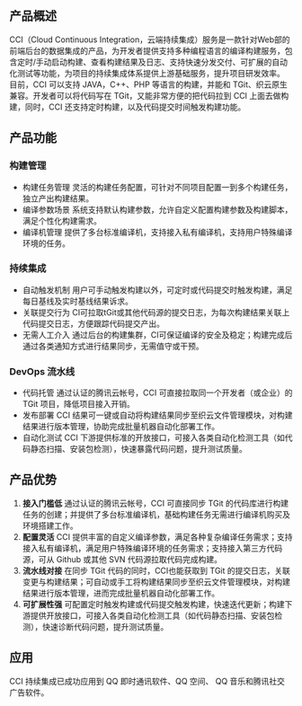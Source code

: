 ## 产品概述
CCI（Cloud Continuous Integration，云端持续集成）服务是一款针对Web部的前端后台的数据集成的产品，为开发者提供支持多种编程语言的编译构建服务，包含定时/手动启动构建、查看构建结果及日志、支持快速分发交付、可扩展的自动化测试等功能，为项目的持续集成体系提供上游基础服务，提升项目研发效率。
目前，CCI 可以支持 JAVA，C++、PHP 等语言的构建，并能和 TGit、织云原生兼容。开发者可以将代码写在 TGit，又能非常方便的把代码拉到 CCI 上面去做构建，同时，CCI 还支持定时构建，以及代码提交时间触发构建功能。
## 产品功能
### 构建管理
- 构建任务管理
灵活的构建任务配置，可针对不同项目配置一到多个构建任务，独立产出构建结果。
- 编译参数场景
系统支持默认构建参数，允许自定义配置构建参数及构建脚本，满足个性化构建需求。
- 编译机管理
提供了多台标准编译机，支持接入私有编译机，支持用户特殊编译环境的任务。

### 持续集成
- 自动触发机制
用户可手动触发构建以外，可定时或代码提交时触发构建，满足每日基线及实时基线结果诉求。
- 关联提交行为
CI可拉取tGit或其他代码源的提交日志，为每次构建结果关联上代码提交日志，方便跟踪代码提交产出。
- 无需人工介入
通过后台的构建集群，CI可保证编译的安全及稳定；构建完成后通过各类通知方式进行结果同步，无需值守或干预。

### DevOps 流水线
- 代码托管
通过认证的腾讯云帐号，CCI 可直接拉取同一个开发者（或企业）的 TGit 项目，降低项目接入开销。
- 发布部署
CCI 结果可一键或自动将构建结果同步至织云文件管理模块，对构建结果进行版本管理，协助完成批量机器自动化部署工作。
- 自动化测试
CCI 下游提供标准的开放接口，可接入各类自动化检测工具（如代码静态扫描、安装包检测），快速暴露代码问题，提升测试质量。

## 产品优势
1. **接入门槛低**
通过认证的腾讯云帐号，CCI 可直接同步 TGit 的代码库进行构建任务的创建；并提供了多台标准编译机，基础构建任务无需进行编译机购买及环境搭建工作。
2. **配置灵活**
CCI 提供丰富的自定义编译参数，满足各种复杂编译任务需求；支持接入私有编译机，满足用户特殊编译环境的任务需求；支持接入第三方代码源，可从 Github 或其他 SVN 代码源拉取代码完成构建。
3. **流水线对接**
在同步 TGit 代码的同时，CCI也能获取到 TGit 的提交日志，关联变更与构建结果；可自动或手工将构建结果同步至织云文件管理模块，对构建结果进行版本管理，进而完成批量机器自动化部署工作。
4. **可扩展性强**
可配置定时触发构建或代码提交触发构建，快速迭代更新；构建下游提供开放接口，可接入各类自动化检测工具（如代码静态扫描、安装包检测），快速诊断代码问题，提升测试质量。

## 应用
CCI 持续集成已成功应用到 QQ 即时通讯软件、QQ 空间、 QQ 音乐和腾讯社交广告软件。

